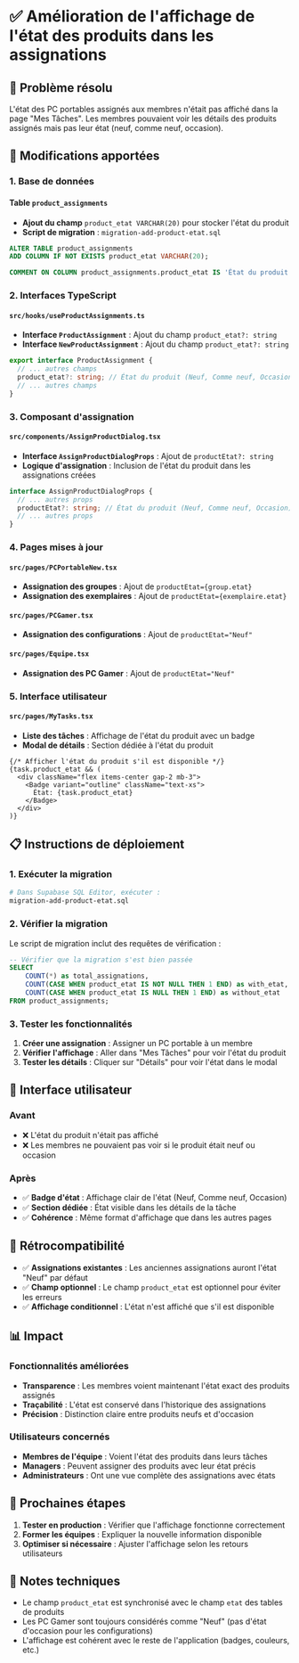 # ✅ Amélioration de l'affichage de l'état des produits dans les assignations

## 🎯 Problème résolu

L'état des PC portables assignés aux membres n'était pas affiché dans la page "Mes Tâches". Les membres pouvaient voir les détails des produits assignés mais pas leur état (neuf, comme neuf, occasion).

## 🔧 Modifications apportées

### 1. Base de données

#### Table `product_assignments`
- **Ajout du champ** `product_etat VARCHAR(20)` pour stocker l'état du produit
- **Script de migration** : `migration-add-product-etat.sql`

```sql
ALTER TABLE product_assignments 
ADD COLUMN IF NOT EXISTS product_etat VARCHAR(20);

COMMENT ON COLUMN product_assignments.product_etat IS 'État du produit (Neuf, Comme neuf, Occasion)';
```

### 2. Interfaces TypeScript

#### `src/hooks/useProductAssignments.ts`
- **Interface `ProductAssignment`** : Ajout du champ `product_etat?: string`
- **Interface `NewProductAssignment`** : Ajout du champ `product_etat?: string`

```typescript
export interface ProductAssignment {
  // ... autres champs
  product_etat?: string; // État du produit (Neuf, Comme neuf, Occasion)
  // ... autres champs
}
```

### 3. Composant d'assignation

#### `src/components/AssignProductDialog.tsx`
- **Interface `AssignProductDialogProps`** : Ajout de `productEtat?: string`
- **Logique d'assignation** : Inclusion de l'état du produit dans les assignations créées

```typescript
interface AssignProductDialogProps {
  // ... autres props
  productEtat?: string; // État du produit (Neuf, Comme neuf, Occasion)
  // ... autres props
}
```

### 4. Pages mises à jour

#### `src/pages/PCPortableNew.tsx`
- **Assignation des groupes** : Ajout de `productEtat={group.etat}`
- **Assignation des exemplaires** : Ajout de `productEtat={exemplaire.etat}`

#### `src/pages/PCGamer.tsx`
- **Assignation des configurations** : Ajout de `productEtat="Neuf"`

#### `src/pages/Equipe.tsx`
- **Assignation des PC Gamer** : Ajout de `productEtat="Neuf"`

### 5. Interface utilisateur

#### `src/pages/MyTasks.tsx`
- **Liste des tâches** : Affichage de l'état du produit avec un badge
- **Modal de détails** : Section dédiée à l'état du produit

```tsx
{/* Afficher l'état du produit s'il est disponible */}
{task.product_etat && (
  <div className="flex items-center gap-2 mb-3">
    <Badge variant="outline" className="text-xs">
      État: {task.product_etat}
    </Badge>
  </div>
)}
```

## 📋 Instructions de déploiement

### 1. Exécuter la migration
```bash
# Dans Supabase SQL Editor, exécuter :
migration-add-product-etat.sql
```

### 2. Vérifier la migration
Le script de migration inclut des requêtes de vérification :
```sql
-- Vérifier que la migration s'est bien passée
SELECT 
    COUNT(*) as total_assignations,
    COUNT(CASE WHEN product_etat IS NOT NULL THEN 1 END) as with_etat,
    COUNT(CASE WHEN product_etat IS NULL THEN 1 END) as without_etat
FROM product_assignments;
```

### 3. Tester les fonctionnalités
1. **Créer une assignation** : Assigner un PC portable à un membre
2. **Vérifier l'affichage** : Aller dans "Mes Tâches" pour voir l'état du produit
3. **Tester les détails** : Cliquer sur "Détails" pour voir l'état dans le modal

## 🎨 Interface utilisateur

### Avant
- ❌ L'état du produit n'était pas affiché
- ❌ Les membres ne pouvaient pas voir si le produit était neuf ou occasion

### Après
- ✅ **Badge d'état** : Affichage clair de l'état (Neuf, Comme neuf, Occasion)
- ✅ **Section dédiée** : État visible dans les détails de la tâche
- ✅ **Cohérence** : Même format d'affichage que dans les autres pages

## 🔄 Rétrocompatibilité

- ✅ **Assignations existantes** : Les anciennes assignations auront l'état "Neuf" par défaut
- ✅ **Champ optionnel** : Le champ `product_etat` est optionnel pour éviter les erreurs
- ✅ **Affichage conditionnel** : L'état n'est affiché que s'il est disponible

## 📊 Impact

### Fonctionnalités améliorées
- **Transparence** : Les membres voient maintenant l'état exact des produits assignés
- **Traçabilité** : L'état est conservé dans l'historique des assignations
- **Précision** : Distinction claire entre produits neufs et d'occasion

### Utilisateurs concernés
- **Membres de l'équipe** : Voient l'état des produits dans leurs tâches
- **Managers** : Peuvent assigner des produits avec leur état précis
- **Administrateurs** : Ont une vue complète des assignations avec états

## 🚀 Prochaines étapes

1. **Tester en production** : Vérifier que l'affichage fonctionne correctement
2. **Former les équipes** : Expliquer la nouvelle information disponible
3. **Optimiser si nécessaire** : Ajuster l'affichage selon les retours utilisateurs

## 📝 Notes techniques

- Le champ `product_etat` est synchronisé avec le champ `etat` des tables de produits
- Les PC Gamer sont toujours considérés comme "Neuf" (pas d'état d'occasion pour les configurations)
- L'affichage est cohérent avec le reste de l'application (badges, couleurs, etc.) 